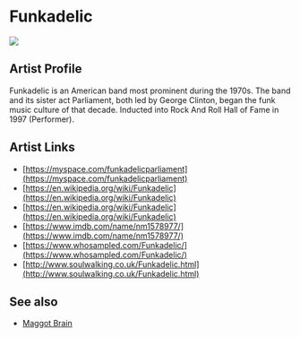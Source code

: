 # Funkadelic

![](../../asssets/artists/Funkadelic.png)

## Artist Profile

Funkadelic is an American band most prominent during the 1970s. The band and its sister act Parliament, both led by George Clinton, began the funk music culture of that decade.
Inducted into Rock And Roll Hall of Fame in 1997 (Performer).

## Artist Links

- [https://myspace.com/funkadelicparliament](https://myspace.com/funkadelicparliament)
- [https://en.wikipedia.org/wiki/Funkadelic](https://en.wikipedia.org/wiki/Funkadelic)
- [https://en.wikipedia.org/wiki/Funkadelic](https://en.wikipedia.org/wiki/Funkadelic)
- [https://www.imdb.com/name/nm1578977/](https://www.imdb.com/name/nm1578977/)
- [https://www.whosampled.com/Funkadelic/](https://www.whosampled.com/Funkadelic/)
- [http://www.soulwalking.co.uk/Funkadelic.html](http://www.soulwalking.co.uk/Funkadelic.html)


## See also

- [Maggot Brain](Funkadelic-Maggot_Brain.md)
